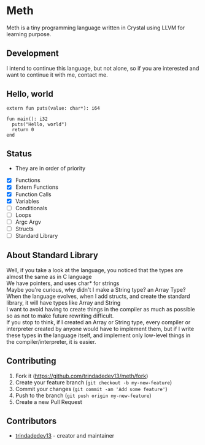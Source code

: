 # Meth

  Meth is a tiny programming language written in Crystal using LLVM for learning purpose.  

## Development

  I intend to continue this language, but not alone, so if you are interested and want to continue it with me, contact me.  
## Hello, world

```
extern fun puts(value: char*): i64

fun main(): i32
  puts("Hello, world")
  return 0
end
```

## Status
* They are in order of priority

- [X] Functions
- [X] Extern Functions
- [X] Function Calls
- [X] Variables
- [ ] Conditionals
- [ ] Loops
- [ ] Argc Argv
- [ ] Structs
- [ ] Standard Library

## About Standard Library
  Well, if you take a look at the language, you noticed that the types are almost the same as in C language  
  We have pointers, and uses char* for strings  
  Maybe you're curious, why didn't I make a String type? an Array Type?  
  When the language evolves, when I add structs, and create the standard library, it will have types like Array and String  
  I want to avoid having to create things in the compiler as much as possible so as not to make future rewriting difficult.  
  If you stop to think, if I created an Array or String type, every compiler or interpreter created by anyone would have to implement them, but if I write these types in the language itself, and implement only low-level things in the compiler/interpreter, it is easier.  

## Contributing

1. Fork it (<https://github.com/trindadedev13/meth/fork>)
2. Create your feature branch (`git checkout -b my-new-feature`)
3. Commit your changes (`git commit -am 'Add some feature'`)
4. Push to the branch (`git push origin my-new-feature`)
5. Create a new Pull Request

## Contributors

- [trindadedev13](https://github.com/trindadedev13) - creator and maintainer